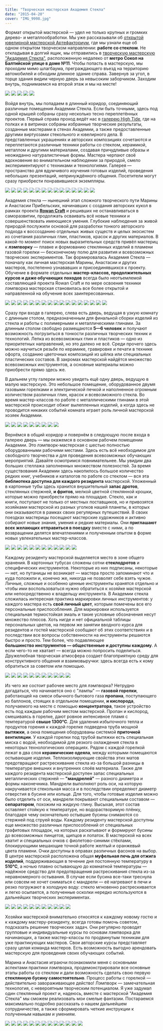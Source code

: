 ```yaml
---
title: "Творческая мастерская Академия Стекла"
date: "2015-04-20"
cover: "IMG_9998.jpg"
---
```


Формат открытой мастерской — удел не только крупных и громких дерево- и металлообработки. Мы уже рассказывали об [открытой ювелирной мастерской Артефакториум](/workshop/map/artefaktorium/ "Открытая ювелирная мастерская Артефакториум"), где мы узнали еще об одном открытом творческом направлении: **работе со стеклом**. Не откладывая в долгий ящик, мы отправились в [творческую мастерскую "Академия Стекла"](/workshop/map/akademiya-stekla/ "Творческая мастерская Академия стекла"), расположенную недалеко от **метро Сокол на Балтийской улице в доме №11**. Чтобы попасть в мастерскую, мы проходим мимо шлагбаума, преграждающего въезд на территорию автомобилей и обходим длинное здание справа. Завернув за угол, в торце здания видим черную дверь за невысоким заборчиком. Заходим внутрь, поднимаемся на второй этаж и мы на месте!

![](./images/IMG_9966.jpg)
![](./images/IMG_9967.jpg)
![](./images/IMG_9969.jpg)
![](./images/IMG_9970.jpg)
![](./images/IMG_9972.jpg)

Войдя внутрь, мы попадаем в длинный коридор, соединяющий различные помещения Академии Стекла. Если быть точными, здесь под одной крышей собраны сразу несколько тесно переплетённых проектов. Первый справа проход ведёт нас в [галерею High Tide](http://www.hightidespace.com/about/), где на полках и в витринах собраны избранные творческие результаты, созданные мастерами в стенах Академии, а также предоставленные другими виртуозами стекольного и ювелирного дела. В представленных украшениях и авторских композициях сочетаются и переплетаются различные техники работы со стеклом, керамикой, металлом и другими материалами, создавая причудливые образы и неожиданно натуралистичные формы. Мастера черпают своё вдохновение во внимательном наблюдении за природой, смело экспериментируют с техниками и технологиями. Галерея — пространство для вдумчивого изучения готовых изделий, проведения небольших презентаций, непринуждённого общения. Посетители могут сразу приобрести понравившиеся экземпляры.

![](./images/IMG_0186.jpg)
![](./images/IMG_0189.jpg)
![](./images/IMG_0190.jpg)
![](./images/IMG_0191.jpg)
![](./images/IMG_0192.jpg)
![](./images/IMG_0193.jpg)
![](./images/IMG_0194.jpg)
![](./images/IMG_0195.jpg)
![](./images/IMG_0196.jpg)
![](./images/IMG_0197.jpg)
![](./images/IMG_0198.jpg)
![](./images/IMG_0199.jpg)
![](./images/IMG_0200.jpg)
![](./images/IMG_0201.jpg)
![](./images/IMG_0202.jpg)

Академия стекла — нынешний этап сложного творческого пути Марины и Анастасии Прибельских, начинавших с создания авторских кукол в рамках проекта [**Rowan Craft**](http://www.glassacademyrussia.com/rowancraft/) и решивших не останавливаться в саморазвитии, продолжать осваивать всё новые техники и совершенствовать имеющиеся умения. Глубокие наблюдения за живой природой послужили основой для разработки тонкого авторского подхода к воссозданию отдельных живых существ и целых экосистем из сочетания различных глин, пластиков, красок и других материалов. В какой-то момент поиск новых выразительных средств привёл мастериц к **лэмпворку** — плавке и формованию стеклянных изделий в пламени газовой горелки — бесконечному полю для развития и всевозможных творческих экспериментов. Так формировалась Академия Стекла — поначалу как личная мастерская Марины, Анастасии и других мастеров, постепенно узнававших и присоединявшихся к проекту. Обучение в формате отдельных **мастер-классов, продолжительных курсов и даже обучающих походов** всегда было неотъемлемой составляющей проекта Rowan Craft и по мере освоения техники лэмпворка мастерская становилась все более открытой и направленной на обучение всех заинтересованных.

![](./images/IMG_0160.jpg)
![](./images/IMG_0161.jpg)
![](./images/IMG_0162.jpg)
![](./images/IMG_0163.jpg)
![](./images/IMG_0164.jpg)
![](./images/IMG_0165.jpg)
![](./images/IMG_0166.jpg)
![](./images/IMG_0167.jpg)
![](./images/IMG_0168.jpg)
![](./images/IMG_0169.jpg)
![](./images/IMG_0170.jpg)
![](./images/IMG_0171.jpg)
![](./images/IMG_0172.jpg)
![](./images/IMG_0173.jpg)
![](./images/IMG_0174.jpg)
![](./images/IMG_0175.jpg)
![](./images/IMG_0176.jpg)

Сразу при входе в галерею, слева есть дверь, ведущая в узкую комнату с длинным столом, предназначенным для финальной сборки изделий из стекла и работы с полимерными и металлическими глинами. За длинным столом свободно размещаются **5—6 человек** и получают возможность погрузиться в тонкости различных творческих техник и технологий. Лепка из всевозможных глин и пластиков — одно из приоритетных направлений, но это далеко не всё. Среди прочего здесь можно научиться резьбе по керамике, гравировке и печати в технике офорта, созданию цветочных композиций из шёлка или специальных пластических составов. В закромах мастерской найдётся множество всевозможных инструментов, а основные материалы можно приобрести прямо здесь же.

В дальнем углу галереи можно увидеть ещё одну дверь, ведущую в малую мастерскую. Это небольшое помещение, оборудованное двумя газовыми горелками и электрической печкой и наполненное огромным количеством различных глин, красок и всевозможного стекла. Во время мастер-классов по работе с металлическими глинами в этой мастерской происходит обжиг вылепленных изделий, а когда здесь не проводится никаких событий комната играет роль личной мастерской хозяек Академии.

![](./images/IMG_0183.jpg)
![](./images/IMG_0184.jpg)
![](./images/IMG_0185.jpg)
![](./images/IMG_0177.jpg)
![](./images/IMG_0178.jpg)
![](./images/IMG_0179.jpg)
![](./images/IMG_0180.jpg)
![](./images/IMG_0181.jpg)
![](./images/IMG_0182.jpg)

Вернёмся в общий коридор и повернём в следующую после входа в галерею дверь — мы окажемся в основном рабочем помещении Академии. Это лэмпворк-мастерская с шестью полностью оборудованными рабочими местами. Здесь есть всё необходимое для свободного творчества и для проведения всевозможных обучающих мероприятий. Давайте осмотримся повнимательнее. Мы увидим два больших стеллажа заполненных множеством полезностей. За время существования Академии здесь накопилось большое количество редких книг, учебников и каталогов по работе со стеклом — вся эта **библиотека доступна для каждого резидента** мастерской. Уложенный в картонные тубы здесь хранится внушительный **запас дротов**, стеклянных стержней, **и фритов**, мелкой цветной стеклянной крошки, которые можно приобрести прямо на площадке. Стекло, как и книги, поступают не только от местных поставщиков, но и привозятся хозяйками мастерской из разных уголков нашей планеты, в которых они оказываются в рамках своих регулярных путешествий. В своих поездках мастерицы посещают мастерские художников и активно собирают новые знания, умения и редкие материалы. Они **приглашают всех желающих отправиться в поездку** вместе с ними, а по возвращении делятся впечатлениями и полученным опытом в форме новых увлекательных мастер-классов.

![](./images/IMG_0187.jpg)
![](./images/IMG_9986.jpg)
![](./images/IMG_9987.jpg)
![](./images/IMG_9988.jpg)
![](./images/IMG_9989.jpg)
![](./images/IMG_9991.jpg)
![](./images/IMG_9992.jpg)
![](./images/IMG_9993.jpg)
![](./images/IMG_9994.jpg)
![](./images/IMG_9995.jpg)
![](./images/IMG_9996.jpg)
![](./images/IMG_9999.jpg)

Каждому резиденту мастерской выделяется место в зоне общего хранения. В картонных тубусах сложены сотни **стеклодротов** и специфических инструментов. Некоторые из них подписаны, некоторые — нет, но путаницы не возникает — мастера просто запоминают что и куда положили и, конечно же, никогда не позволят себе взять чужое. Личные, сложные и особенно ценные инструменты хранятся отдельно и чтобы ими воспользоваться нужно обратиться к хозяйке мастерской или непосредственно к владельцу инструмента. В Академии стекла сложилась интересная практика маркировки личных инструментов: у каждого мастера есть **свой личный цвет**, которым помечены все его персональные приспособления. Для маркировки используется специальная термостойкая эмаль и такие условные обозначения несут множество плюсов. Хоть нигде и нет официальной таблицы персональных цветов, на первом же занятии вводного курса для резидентов и гостей мастерской сообщают об этих соответствиях и в последствии все вопросы собственности на инструменты решаются быстро и просто. Тем более, что подавляющее **большинство инструментов — общественные и доступны каждому**. А если чего-то не хватает — всегда можно попросить поделиться. Дружелюбная творческая атмосфера создает благоприятную среду для конструктивного общения и взаимовыручки: здесь всегда есть к кому обратиться за советом или помощью.

![](./images/IMG_0141.jpg)
![](./images/IMG_0142.jpg)
![](./images/IMG_0143.jpg)
![](./images/IMG_0144.jpg)
![](./images/IMG_0145.jpg)
![](./images/IMG_0146.jpg)
![](./images/IMG_0147.jpg)
![](./images/IMG_0148.jpg)
![](./images/IMG_0149.jpg)
![](./images/IMG_0150.jpg)
![](./images/IMG_0151.jpg)

Из чего же состоит рабочее место для лэмпворка? Нетрудно догадаться, что начинается оно с "лампы" — **газовой горелки**, работающей на смеси обычного бытового газа **пропана**, поступающего из баллонов, стоящих в отдельном помещении, **и кислорода**, получаемого на месте с помощью **концентратора**, такое устройство есть под каждым рабочим местом мастерской. Пропан и кислород, смешиваясь в горелке, дают ровное интенсивное пламя с температурой **свыше 1300°С**. Для удаления избыточного тепла и продуктов горения к каждой горелке подведена труба мощной **вытяжки**, а окна помещения оборудованы системой **приточной вентиляции**. У каждой горелки под трубой вытяжки есть специальная миска с водой, необходимой для резкого охлаждения стекла в некоторых технологических операциях. Рядом с каждой горелкой лежат в два слоя **керамические одеяла**, между которыми помещаются остывающие изделия. Теплоизолирующие свойства этих матов предотвращают растрескивание стекла из-за большой разницы в температуре внешних и внутренних слоёв материала. Также для каждого резидента мастерской доступен запас специальных металлических стержней — **"мандрелей"** — разного диаметра и формы наконечника. Мандрели выполняют роль оси, на которую накручивается стекольная масса и в последствии определяют диаметр отверстия в бусине или кольце. Для того, чтобы готовые изделия можно было отделить от оси, мандрели покрывают специальным составом — **сепаратором**, похожим на жидкую глину. Высыхая, этот состав оставляет стойкую к температуре, но водорастворимую плёнку, благодаря чему окончательно остывшие бусины снимаются со стержней под струей воды. Каждому резиденту мастерской доступны еще множество различных приспособлений от специальных графитовых площадок, на которых раскатывают и формируют бусины до всевозможных пинцетов, щипцов и лопаток. В мастерской на всех хватит и специальных очков с фиолетово-синими стёклами, блокирующими мешающие точной работе желтый и оранжевый цвета пламени. Очки доступны в оправах различных фасонов на выбор. В центре мастерской расположена общая **муфельная печь для отжига изделий**, поддерживающая в течение дня постоянную температуру в **510°С**, а ночью плавно остывающую до комнатной температуры — надёжное средство для предотвращения растрескивания стекла из-за неравномерного остывания. В случае если бусина все-таки треснула или совсем не хочет сниматься с мандрели — её нагревают в печи и резко погружают в холодную воду: стекло мгновенно растрескивается и легко осыпается, а полученные осколки нередко используются в дальнейших творческих экспериментах.

![](./images/IMG_9973.jpg)
![](./images/IMG_9974.jpg)
![](./images/IMG_9976.jpg)
![](./images/IMG_9977.jpg)
![](./images/IMG_9978.jpg)
![](./images/IMG_9979.jpg)
![](./images/IMG_9980.jpg)
![](./images/IMG_9981.jpg)
![](./images/IMG_9982.jpg)
![](./images/IMG_9983.jpg)
![](./images/IMG_9985.jpg)

Хозяйки мастерской внимательно относятся к каждому новому гостю и к каждому мастеру-резиденту, всегда готовы помочь советом, подсказать решение творческих задач. Они регулярно проводят групповые и индивидуальные курсы по основам лэмпворка для начинающих, а также мастер-классы по продвинутым техникам для уже практикующих мастеров. Свои авторские курсы представляет сразу целая команда мастеров. Есть возможность выгодно арендовать мастерскую для проведения своих обучающих событий.

Марина и Анастасия играючи познакомили меня с основными аспектами практики лэмпворка, продемонстрировали все основные этапы работы со стеклом и дали возможность сделать свою первую **стеклянную бусину самостоятельно**. Процесс работы с горелкой — действительно завораживающее действо! Лэмпворк — замечательная технология, с невероятным творческим потенциалом. Я уже задумал один стеклянный проект и, надеюсь, вместе с мастерской "Академия Стекла" мы сможем реализовать мои смелые фантазии. Постараемся максимально подробно рассказать о нашем дальнейшем сотрудничестве, а также сформировать четкие инструкции к полученным навыкам и умениям.

![](./images/IMG_0152.jpg)
![](./images/IMG_0153.jpg)
![](./images/IMG_0154.jpg)
![](./images/IMG_0155.jpg)
![](./images/IMG_0156.jpg)
![](./images/IMG_0157.jpg)
![](./images/IMG_0158.jpg)
![](./images/IMG_0159.jpg)
![](./images/IMG_0188.jpg)
![](./images/IMG_0203.jpg)
![](./images/IMG_0204.jpg)
![](./images/IMG_0205.jpg)
![](./images/IMG_0206.jpg)
